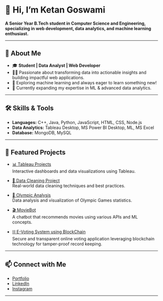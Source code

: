 # 👋 Hi, I’m Ketan Goswami

**A Senior Year B.Tech student in Computer Science and Engineering, specializing in web development, data analytics, and machine learning enthusiast.**

---

## 🚀 About Me

- 🎓 **Student | Data Analyst | Web Developer**
- 🧑‍💻 Passionate about transforming data into actionable insights and building impactful web applications.
- 🤖 Exploring machine learning and always eager to learn something new!
- 🌱 Currently expanding my expertise in ML & advanced data analytics.

---

## 🛠️ Skills & Tools

- **Languages:** C++, Java, Python, JavaScript, HTML, CSS, Node.js
- **Data Analytics:** Tableau Desktop, MS Power BI Desktop, ML, MS Excel
- **Database:** MongoDB, MySQL

---

## 🌟 Featured Projects

- [📊 Tableau Projects](https://github.com/Ketan-Goswami/Tableau-Projects)  
  Interactive dashboards and data visualizations using Tableau.

- [🧹 Data Cleaning Project](https://github.com/Ketan-Goswami/Data-Cleaning-Project)  
  Real-world data cleaning techniques and best practices.

- [🏅 Olympic Analysis](https://github.com/Ketan-Goswami/OlympicAnalysis)  
  Data analysis and visualization of Olympic Games statistics.

- [🎬 MovieBot](https://github.com/Ketan-Goswami/MovieBot)  
  A chatbot that recommends movies using various APIs and ML concepts.

- [⛓️ E-Voting System using BlockChain](https://github.com/Ketan-Goswami/Voting_BlockChain)  
  Secure and transparent online voting application leveraging blockchain technology for tamper-proof record keeping.

---

## 📫 Connect with Me

- [Portfolio](https://orchid-temper-76d.notion.site/Ketan-Goswami-267e586f621a80a18bb3e2b4ba8d3c95?source=copy_link)
- [LinkedIn](https://www.linkedin.com/in/ketan-goswami-a02388250/)
- [Instagram](https://www.instagram.com/ketan._.goswami?igsh=aWY4Nm5mdXdnZTZt)

------------------------------------------------------------------

<!--
**Ketan-Goswami/Ketan-Goswami** is a ✨ special ✨ repository because its README.md (this file) appears on your GitHub profile.
-->
